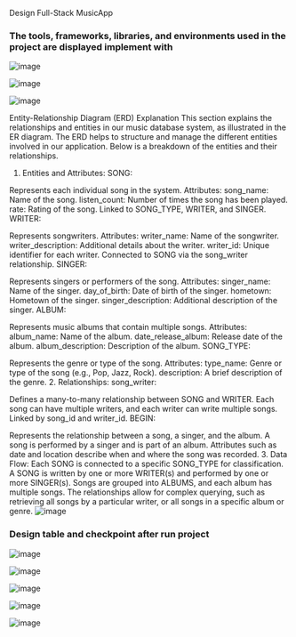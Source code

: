 Design Full-Stack MusicApp

### **The tools, frameworks, libraries, and environments used in the project are displayed implement with**
![image](https://github.com/user-attachments/assets/89465805-dfb3-4335-b3d8-8cdaa65ad4cc)

![image](https://github.com/user-attachments/assets/33c38eb2-0af7-48df-8c47-ccdfb68926b6)


![image](https://github.com/user-attachments/assets/89477b56-1305-494a-bf09-f370b598d4f0)

Entity-Relationship Diagram (ERD) Explanation
This section explains the relationships and entities in our music database system, as illustrated in the ER diagram. The ERD helps to structure and manage the different entities involved in our application. Below is a breakdown of the entities and their relationships.

1. Entities and Attributes:
SONG:

Represents each individual song in the system.
Attributes:
song_name: Name of the song.
listen_count: Number of times the song has been played.
rate: Rating of the song.
Linked to SONG_TYPE, WRITER, and SINGER.
WRITER:

Represents songwriters.
Attributes:
writer_name: Name of the songwriter.
writer_description: Additional details about the writer.
writer_id: Unique identifier for each writer.
Connected to SONG via the song_writer relationship.
SINGER:

Represents singers or performers of the song.
Attributes:
singer_name: Name of the singer.
day_of_birth: Date of birth of the singer.
hometown: Hometown of the singer.
singer_description: Additional description of the singer.
ALBUM:

Represents music albums that contain multiple songs.
Attributes:
album_name: Name of the album.
date_release_album: Release date of the album.
album_description: Description of the album.
SONG_TYPE:

Represents the genre or type of the song.
Attributes:
type_name: Genre or type of the song (e.g., Pop, Jazz, Rock).
description: A brief description of the genre.
2. Relationships:
song_writer:

Defines a many-to-many relationship between SONG and WRITER.
Each song can have multiple writers, and each writer can write multiple songs.
Linked by song_id and writer_id.
BEGIN:

Represents the relationship between a song, a singer, and the album.
A song is performed by a singer and is part of an album.
Attributes such as date and location describe when and where the song was recorded.
3. Data Flow:
Each SONG is connected to a specific SONG_TYPE for classification.
A SONG is written by one or more WRITER(s) and performed by one or more SINGER(s).
Songs are grouped into ALBUMS, and each album has multiple songs.
The relationships allow for complex querying, such as retrieving all songs by a particular writer, or all songs in a specific album or genre.
![image](https://github.com/user-attachments/assets/a5bc34c0-4222-4e64-874e-54df06ba11e9)

### **Design table and checkpoint after run project**
![image](https://github.com/user-attachments/assets/74452201-a0bb-45bb-8ec6-b1315ac6b07e)

![image](https://github.com/user-attachments/assets/a67ff3df-192e-43c2-9b72-1453503d2c60)

![image](https://github.com/user-attachments/assets/39cd2479-8a6a-478f-8875-b1f89334922c)

![image](https://github.com/user-attachments/assets/d7ea9a3e-094b-41cf-a26a-9807604c8e65)

![image](https://github.com/user-attachments/assets/653f7b8a-a852-4cd5-9965-eb6f4ba5af58)



